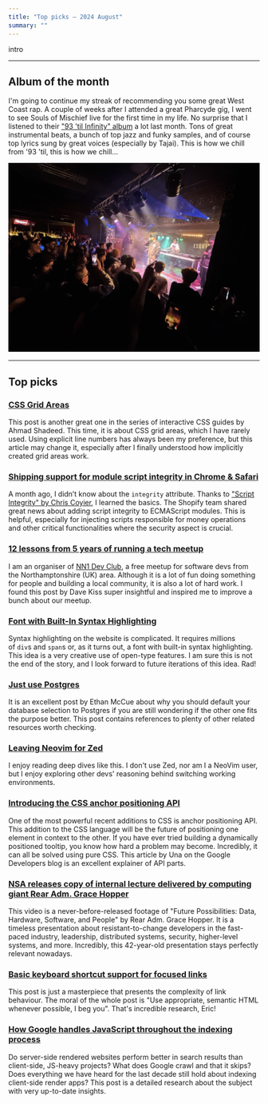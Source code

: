 ```yaml
---
title: "Top picks — 2024 August"
summary: ""
---
```


intro

---

## Album of the month

I'm going to continue my streak of recommending you some great West Coast rap. A couple of weeks after I attended a great Pharcyde gig, I went to see Souls of Mischief live for the first time in my life. No surprise that I listened to their ["93 'til Infinity" album](https://www.discogs.com/release/5651162-Souls-Of-Mischief-93-Til-Infinity-20th-Anniversary-Edition) a lot last month. Tons of great instrumental beats, a bunch of top jazz and funky samples, and of course top lyrics sung by great voices (especially by Tajai). This is how we chill from '93 'til, this is how we chill…

![Crowd dancing in front of a stage at the Souls Of mischief concert](souls-of-mischief-gig.jpg)

---

## Top picks

### [CSS Grid Areas](https://ishadeed.com/article/css-grid-area/)

This post is another great one in the series of interactive CSS guides by Ahmad Shadeed. This time, it is about CSS grid areas, which I have rarely used. Using explicit line numbers has always been my preference, but this article may change it, especially after I finally understood how implicitly created grid areas work.
### [Shipping support for module script integrity in Chrome & Safari](https://shopify.engineering/shipping-support-for-module-script-integrity-in-chrome-safari)

A month ago, I didn’t know about the `integrity` attribute. Thanks to ["Script Integrity" by Chris Coyier](https://frontendmasters.com/blog/script-integrity/), I learned the basics. The Shopify team shared great news about adding script integrity to ECMAScript modules. This is helpful, especially for injecting scripts responsible for money operations and other critical functionalities where the security aspect is crucial.

### [12 lessons from 5 years of running a tech meetup](https://davekiss.com/blog/12-lessons-from-5-years-of-running-a-tech-meetup)

I am an organiser of [NN1 Dev Club](https://pawelgrzybek.com/i-am-organising-a-meetup-northamptonshire-dev-club/), a free meetup for software devs from the Northamptonshire (UK) area. Although it is a lot of fun doing something for people and building a local community, it is also a lot of hard work. I found this post by Dave Kiss super insightful and inspired me to improve a bunch about our meetup.

### [Font with Built-In Syntax Highlighting](https://blog.glyphdrawing.club/font-with-built-in-syntax-highlighting/)

Syntax highlighting on the website is complicated. It requires millions of `div`s and `span`s or, as it turns out, a font with built-in syntax highlighting. This idea is a very creative use of open-type features. I am sure this is not the end of the story, and I look forward to future iterations of this idea. Rad!

### [Just use Postgres](https://mccue.dev/pages/8-16-24-just-use-postgres)

It is an excellent post by Ethan McCue about why you should default your database selection to Postgres if you are still wondering if the other one fits the purpose better. This post contains references to plenty of other related resources worth checking.

### [Leaving Neovim for Zed](https://stevedylan.dev/posts/leaving-neovim-for-zed)
I enjoy reading deep dives like this. I don't use Zed, nor am I a NeoVim user, but I enjoy exploring other devs' reasoning behind switching working environments.

### [Introducing the CSS anchor positioning API](https://developer.chrome.com/blog/anchor-positioning-api)

One of the most powerful recent additions to CSS is anchor positioning API. This addition to the CSS language will be the future of positioning one element in context to the other. If you have ever tried building a dynamically positioned tooltip, you know how hard a problem may become. Incredibly, it can all be solved using pure CSS. This article by Una on the Google Developers blog is an excellent explainer of API parts.

### [NSA releases copy of internal lecture delivered by computing giant Rear Adm. Grace Hopper](https://www.nsa.gov/Press-Room/Press-Releases-Statements/Press-Release-View/Article/3884041/nsa-releases-copy-of-internal-lecture-delivered-by-computing-giant-rear-adm-gra/)

This video is a never-before-released footage of "Future Possibilities: Data, Hardware, Software, and People" by Rear Adm. Grace Hopper. It is a timeless presentation about resistant-to-change developers in the fast-paced industry, leadership, distributed systems, security, higher-level systems, and more. Incredibly, this 42-year-old presentation stays perfectly relevant nowadays.

### [Basic keyboard shortcut support for focused links](https://ericwbailey.website/published/basic-keyboard-shortcut-support-for-focused-links/)

This post is just a masterpiece that presents the complexity of link behaviour. The moral of the whole post is "Use appropriate, semantic HTML whenever possible, I beg you". That's incredible research, Eric!

### [How Google handles JavaScript throughout the indexing process](https://vercel.com/blog/how-google-handles-javascript-throughout-the-indexing-process)

Do server-side rendered websites perform better in search results than client-side, JS-heavy projects? What does Google crawl and that it skips? Does everything we have heard for the last decade still hold about indexing client-side render apps? This post is a detailed research about the subject with very up-to-date insights.
